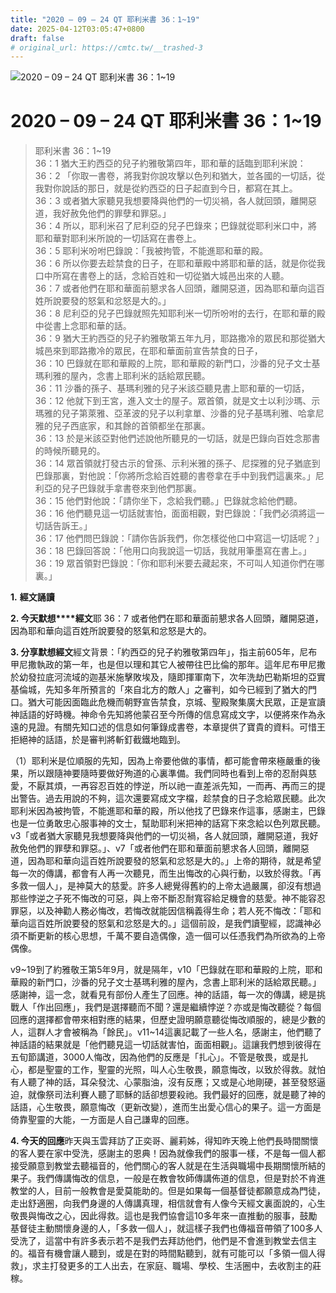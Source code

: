 ```yaml
---
title: "2020 – 09 – 24 QT 耶利米書 36：1~19"
date: 2025-04-12T03:05:47+0800
draft: false
# original_url: https://cmtc.tw/__trashed-3
---
```


![2020 – 09 – 24 QT 耶利米書 36：1~19](/images/qt.jpg   "2020 – 09 – 24 QT 耶利米書 36：1~19")

# 2020 – 09 – 24 QT 耶利米書 36：1~19

> 耶利米書 36：1~19  
> 36：1 猶大王約西亞的兒子約雅敬第四年，耶和華的話臨到耶利米說：  
> 36：2 「你取一書卷，將我對你說攻擊以色列和猶大，並各國的一切話，從我對你說話的那日，就是從約西亞的日子起直到今日，都寫在其上。  
> 36：3 或者猶大家聽見我想要降與他們的一切災禍，各人就回頭，離開惡道，我好赦免他們的罪孽和罪惡。」  
> 36：4 所以，耶利米召了尼利亞的兒子巴錄來；巴錄就從耶利米口中，將耶和華對耶利米所說的一切話寫在書卷上。  
> 36：5 耶利米吩咐巴錄說：「我被拘管，不能進耶和華的殿。  
> 36：6 所以你要去趁禁食的日子，在耶和華殿中將耶和華的話，就是你從我口中所寫在書卷上的話，念給百姓和一切從猶大城邑出來的人聽。  
> 36：7 或者他們在耶和華面前懇求各人回頭，離開惡道，因為耶和華向這百姓所說要發的怒氣和忿怒是大的。」  
> 36：8 尼利亞的兒子巴錄就照先知耶利米一切所吩咐的去行，在耶和華的殿中從書上念耶和華的話。  
> 36：9 猶大王約西亞的兒子約雅敬第五年九月，耶路撒冷的眾民和那從猶大城邑來到耶路撒冷的眾民，在耶和華面前宣告禁食的日子，  
> 36：10 巴錄就在耶和華殿的上院，耶和華殿的新門口，沙番的兒子文士基瑪利雅的屋內，念書上耶利米的話給眾民聽。  
> 36：11 沙番的孫子、基瑪利雅的兒子米該亞聽見書上耶和華的一切話，  
> 36：12 他就下到王宮，進入文士的屋子。眾首領，就是文士以利沙瑪、示瑪雅的兒子第萊雅、亞革波的兒子以利拿單、沙番的兒子基瑪利雅、哈拿尼雅的兒子西底家，和其餘的首領都坐在那裏。  
> 36：13 於是米該亞對他們述說他所聽見的一切話，就是巴錄向百姓念那書的時候所聽見的。  
> 36：14 眾首領就打發古示的曾孫、示利米雅的孫子、尼探雅的兒子猶底到巴錄那裏，對他說：「你將所念給百姓聽的書卷拿在手中到我們這裏來。」尼利亞的兒子巴錄就手拿書卷來到他們那裏。  
> 36：15 他們對他說：「請你坐下，念給我們聽。」巴錄就念給他們聽。  
> 36：16 他們聽見這一切話就害怕，面面相觀，對巴錄說：「我們必須將這一切話告訴王。」  
> 36：17 他們問巴錄說：「請你告訴我們，你怎樣從他口中寫這一切話呢？」  
> 36：18 巴錄回答說：「他用口向我說這一切話，我就用筆墨寫在書上。」  
> 36：19 眾首領對巴錄說：「你和耶利米要去藏起來，不可叫人知道你們在哪裏。」

**1.** **經文誦讀**

**2. 今天默想****經文**耶 36：7 或者他們在耶和華面前懇求各人回頭，離開惡道，因為耶和華向這百姓所說要發的怒氣和忿怒是大的。

**3. 分享默想經文**經文背景：「約西亞的兒子約雅敬第四年」，指主前605年，尼布甲尼撒執政的第一年，也是但以理和其它人被帶往巴比倫的那年。這年尼布甲尼撒於幼發拉底河流域的迦基米施擊敗埃及，隨即揮軍南下，次年洗劫巴勒斯坦的亞實基倫城，先知多年所預言的「來自北方的敵人」之審判，如今已經到了猶大的門口。猶大可能因面臨此危機而朝野宣告禁食，京城、聖殿聚集廣大民眾，正是宣讀神話語的好時機。神命令先知將他蒙召至今所傳的信息寫成文字，以便將來作為永遠的見證。有關先知口述的信息如何筆錄成書卷，本章提供了寶貴的資料。可惜王拒絕神的話語，於是審判將斬釘截鐵地臨到。

（1）耶利米是位順服的先知，因為上帝要他做的事情，都可能會帶來極嚴重的後果，所以跟隨神要隨時要做好殉道的心裏準備。我們同時也看到上帝的忍耐與慈愛，不厭其煩，一再容忍百姓的悖逆，所以祂一直差派先知，一而再、再而三的提出警告。過去用說的不夠，這次還要寫成文字檔，趁禁食的日子念給眾民聽。此次耶利米因為被拘管，不能進耶和華的殿，所以他找了巴錄來作這事，感謝主，巴錄也是一位勇敢忠心服事神的文士，幫助耶利米把神的話寫下來念給以色列眾民聽。v3「或者猶大家聽見我想要降與他們的一切災禍，各人就回頭，離開惡道，我好赦免他們的罪孽和罪惡。」、v7「或者他們在耶和華面前懇求各人回頭，離開惡道，因為耶和華向這百姓所說要發的怒氣和忿怒是大的。」上帝的期待，就是希望每一次的傳講，都會有人再一次聽見，而生出悔改的心與行動，以致於得救。「再多救一個人」，是神莫大的慈愛。許多人總覺得舊約的上帝太過嚴厲，卻沒有想過那些悖逆之子死不悔改的可惡，與上帝不斷忍耐寬容給足機會的慈愛。神不能容忍罪惡，以及神勸人務必悔改，若悔改就能因信稱義得生命；若人死不悔改：「耶和華向這百姓所說要發的怒氣和忿怒是大的。」這個前設，是我們讀聖經，認識神必須不斷更新的核心思想，千萬不要自造偶像，造一個可以任憑我們為所欲為的上帝偶像。

v9~19到了約雅敬王第5年9月，就是隔年，v10「巴錄就在耶和華殿的上院，耶和華殿的新門口，沙番的兒子文士基瑪利雅的屋內，念書上耶利米的話給眾民聽。」感謝神，這一念，就看見有部份人產生了回應。神的話語，每一次的傳講，總是挑戰人「作出回應」，我們是選擇聽而不聞？還是繼續悖逆？亦或是悔改聽從？每個回應的選擇都會帶來相對應的結果，但歷史證明願意聽從悔改順服的，總是少數的人，這群人才會被稱為「餘民」。v11~14這裏記載了一些人名，感謝主，他們聽了神話語的結果就是「他們聽見這一切話就害怕，面面相觀」。這讓我們想到彼得在五旬節講道，3000人悔改，因為他們的反應是「扎心」。不管是敬畏，或是扎心，都是聖靈的工作，聖靈的光照，叫人心生敬畏，願意悔改，以致於得救。就怕有人聽了神的話，耳朵發沈、心蒙脂油，沒有反應；又或是心地剛硬，甚至發怒逼迫，就像祭司法利賽人聽了耶穌的話卻想要殺祂。我們最好的回應，就是聽了神的話語，心生敬畏，願意悔改（更新改變），進而生出愛心信心的果子。這一方面是倚靠聖靈的大能，一方面是人自己謙卑的回應。

**4. 今天的回應**昨天與玉雲拜訪了正奕哥、麗莉姊，得知昨天晚上他們長時間關懷的客人要在家中受洗，感謝主的恩典！因為就像我們的服事一樣，不是每一個人都接受願意到教堂去聽福音的，他們關心的客人就是在生活與職場中長期關懷所結的果子。我們傳講悔改的信息，一般是在教會牧師傳講佈道的信息，但是對於不肯進教堂的人，目前一般教會是愛莫能助的。但是如果每一個基督徒都願意成為門徒，走出舒適圈，向我們身邊的人傳講真理，相信就會有人像今天經文裏面說的，心生敬畏與悔改之心，因此得救。這也是我們協會這10多年來一直推動的服事，鼓勵基督徒主動關懷身邊的人，「多救一個人」，就這樣子我們也傳福音帶領了100多人受洗了，這當中有許多表示若不是我們去拜訪他們，他們是不會進到教堂去信主的。福音有機會讓人聽到，或是在對的時間點聽到，就有可能可以「多領一個人得救」，求主打發更多的工人出去，在家庭、職場、學校、生活圈中，去收割主的莊稼。